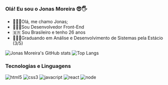 ### Olá! Eu sou o Jonas Moreira 😎🖐️

<ul>
<li>🙋🏾‍♂️Olá, me chamo Jonas;</li>
<li>👨🏾‍💻Sou Desenvolvedor Front-End</li>
<li>🇧🇷 Sou Brasileiro e tenho 26 anos</li>
<li>👨🏾‍🎓Graduando em Análise e Desenvolvimento de Sistemas pela Estácio (3/5)</li>
</ul>

![Jonas Moreira's GitHub stats](https://github-readme-stats.vercel.app/api?username=JonasMoreiraDev&show_icons=true&theme=merko) ![Top Langs](https://github-readme-stats.vercel.app/api/top-langs/?username=noctisrj&layout=compact)


### Tecnologias e Linguagens

<div style="display: inline-block">
    <img text-align="center" src="https://img.shields.io/badge/HTML5-E34F26?style=for-the-badge&logo=html5&logoColor=white" alt="html5" />
    <img text-align="center" src="https://img.shields.io/badge/CSS3-1572B6?style=for-the-badge&logo=css3&logoColor=white" alt="css3" />
    <img text-align="center" src="https://img.shields.io/badge/JavaScript-323330?style=for-the-badge&logo=javascript&logoColor=F7DF1E" alt="javacript" />
    <img text-align="center" src="https://img.shields.io/badge/React-20232A?style=for-the-badge&logo=react&logoColor=61DAFB" alt="react" />
    <img text-align="center" src="https://img.shields.io/badge/Node.js-43853D?style=for-the-badge&logo=node.js&logoColor=white" alt="node" />
</div><br>
